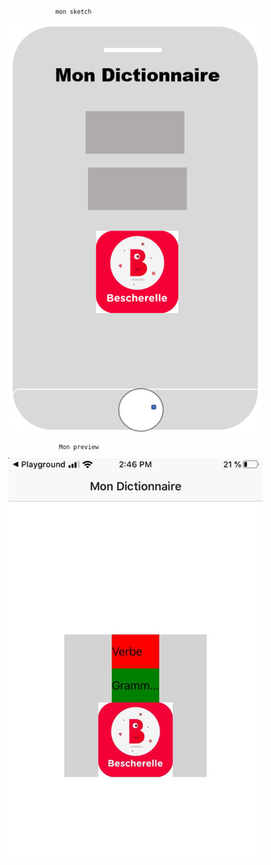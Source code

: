                  mon sketch 
                 
                 
![image](images/sketch775.png)




    



                  Mon preview
                  
                  
![image](images/dicwidby.jpg)
